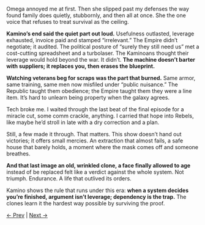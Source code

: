 Omega annoyed me at first. Then she slipped past my defenses the way found family does quietly, stubbornly, and then all at once. She the one voice that refuses to treat survival as the ceiling.

**Kamino’s end said the quiet part out loud.** Usefulness outlasted, leverage exhausted, invoice paid and stamped “irrelevant.” The Empire didn’t negotiate; it audited. The political posture of “surely they still need us” met a cost-cutting spreadsheet and a turbolaser. The Kaminoans thought their leverage would hold beyond the war. It didn’t. **The machine doesn’t barter with suppliers; it replaces you, then erases the blueprint.**

**Watching veterans beg for scraps was the part that burned.** Same armor, same training, same men now misfiled under “public nuisance.” The Republic taught them obedience; the Empire taught them they were a line item. It’s hard to unlearn being property when the galaxy agrees.

Tech broke me. I waited through the last beat of the final episode for a miracle cut, some comm crackle, anything. I carried that hope into Rebels, like maybe he’d stroll in late with a dry correction and a plan.

Still, a few made it through. That matters. This show doesn’t hand out victories; it offers small mercies. An extraction that almost fails, a safe house that barely holds, a moment where the mask comes off and someone breathes. 

**And that last image an old, wrinkled clone, a face finally allowed to age** instead of be replaced felt like a verdict against the whole system. Not triumph. Endurance. A life that outlived its orders.

Kamino shows the rule that runs under this era: **when a system decides you’re finished, argument isn’t leverage; dependency is the trap.** The clones learn it the hardest way possible by surviving the proof.

[← Prev](Chapter%203%20-%20Revenge%20of%20the%20Sith) | [Next →](Chapter%205%20-%20ObiWan%20Kenobi)